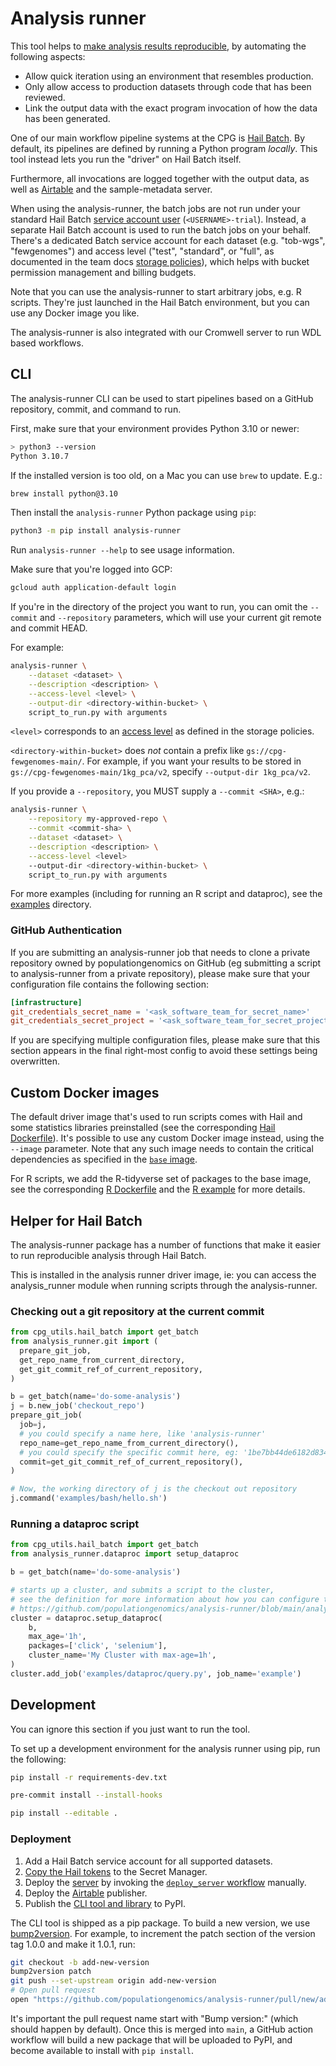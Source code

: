 # Analysis runner

This tool helps to [make analysis results reproducible](https://github.com/populationgenomics/team-docs/blob/main/reproducible_analyses.md),
by automating the following aspects:

- Allow quick iteration using an environment that resembles production.
- Only allow access to production datasets through code that has been reviewed.
- Link the output data with the exact program invocation of how the data has
  been generated.

One of our main workflow pipeline systems at the CPG is
[Hail Batch](https://hail.is/docs/batch/getting_started.html). By default, its
pipelines are defined by running a Python program
_locally_. This tool instead lets you run the "driver" on Hail Batch itself.

Furthermore, all invocations are logged together with the output data, as well as [Airtable](https://airtable.com/tblx9NarwtJwGqTPA/viwIomAHV49Stq5zr) and the sample-metadata server.

When using the analysis-runner, the batch jobs are not run under your standard
Hail Batch [service account user](https://hail.is/docs/batch/service.html#sign-up)
(`<USERNAME>-trial`). Instead, a separate Hail Batch account is
used to run the batch jobs on your behalf. There's a dedicated Batch service
account for each dataset (e.g. "tob-wgs", "fewgenomes") and access level
("test", "standard", or "full", as documented in the team docs
[storage policies](https://github.com/populationgenomics/team-docs/tree/main/storage_policies#analysis-runner)),
which helps with bucket permission management and billing budgets.

Note that you can use the analysis-runner to start arbitrary jobs, e.g. R scripts. They're just launched in the Hail Batch environment, but you can use any Docker image you like.

The analysis-runner is also integrated with our Cromwell server to run WDL based workflows.

## CLI

The analysis-runner CLI can be used to start pipelines based on a GitHub repository,
commit, and command to run.

First, make sure that your environment provides Python 3.10 or newer:

```sh
> python3 --version
Python 3.10.7
```

If the installed version is too old, on a Mac you can use `brew` to update. E.g.:

```sh
brew install python@3.10
```

Then install the `analysis-runner` Python package using `pip`:

```bash
python3 -m pip install analysis-runner
```

Run `analysis-runner --help` to see usage information.

Make sure that you're logged into GCP:

```bash
gcloud auth application-default login
```

If you're in the directory of the project you want to run, you can omit the
`--commit` and `--repository` parameters, which will use your current git remote and
commit HEAD.

For example:

```bash
analysis-runner \
    --dataset <dataset> \
    --description <description> \
    --access-level <level> \
    --output-dir <directory-within-bucket> \
    script_to_run.py with arguments
```

`<level>` corresponds to an [access level](https://github.com/populationgenomics/team-docs/tree/main/storage_policies#analysis-runner) as defined in the storage policies.

`<directory-within-bucket>` does _not_ contain a prefix like `gs://cpg-fewgenomes-main/`. For example, if you want your results to be stored in `gs://cpg-fewgenomes-main/1kg_pca/v2`, specify `--output-dir 1kg_pca/v2`.

If you provide a `--repository`, you MUST supply a `--commit <SHA>`, e.g.:

```bash
analysis-runner \
    --repository my-approved-repo \
    --commit <commit-sha> \
    --dataset <dataset> \
    --description <description> \
    --access-level <level>
    --output-dir <directory-within-bucket> \
    script_to_run.py with arguments
```

For more examples (including for running an R script and dataproc), see the
[examples](examples) directory.

### GitHub Authentication

If you are submitting an analysis-runner job that needs to clone a private repository owned by populationgenomics on GitHub (eg submitting a script to analysis-runner from a private repository), please make sure that your configuration file contains the following section:

```toml
[infrastructure]
git_credentials_secret_name = '<ask_software_team_for_secret_name>'
git_credentials_secret_project = '<ask_software_team_for_secret_project>'
```

If you are specifying multiple configuration files, please make sure that this section appears in the final right-most config to avoid these settings being overwritten.

## Custom Docker images

The default driver image that's used to run scripts comes with Hail and some statistics libraries preinstalled (see the corresponding [Hail Dockerfile](driver/Dockerfile.hail)). It's possible to use any custom Docker image instead, using the `--image` parameter. Note that any such image needs to contain the critical dependencies as specified in the [`base` image](driver/Dockerfile.base).

For R scripts, we add the R-tidyverse set of packages to the base image, see the corresponding [R Dockerfile](driver/Dockerfile.r) and the [R example](examples/r) for more details.

## Helper for Hail Batch

The analysis-runner package has a number of functions that make it easier to run reproducible analysis through Hail Batch.

This is installed in the analysis runner driver image, ie: you can access the analysis_runner module when running scripts through the analysis-runner.

### Checking out a git repository at the current commit

```python
from cpg_utils.hail_batch import get_batch
from analysis_runner.git import (
  prepare_git_job,
  get_repo_name_from_current_directory,
  get_git_commit_ref_of_current_repository,
)

b = get_batch(name='do-some-analysis')
j = b.new_job('checkout_repo')
prepare_git_job(
  job=j,
  # you could specify a name here, like 'analysis-runner'
  repo_name=get_repo_name_from_current_directory(),
  # you could specify the specific commit here, eg: '1be7bb44de6182d834d9bbac6036b841f459a11a'
  commit=get_git_commit_ref_of_current_repository(),
)

# Now, the working directory of j is the checkout out repository
j.command('examples/bash/hello.sh')
```

### Running a dataproc script

```python
from cpg_utils.hail_batch import get_batch
from analysis_runner.dataproc import setup_dataproc

b = get_batch(name='do-some-analysis')

# starts up a cluster, and submits a script to the cluster,
# see the definition for more information about how you can configure the cluster
# https://github.com/populationgenomics/analysis-runner/blob/main/analysis_runner/dataproc.py#L80
cluster = dataproc.setup_dataproc(
    b,
    max_age='1h',
    packages=['click', 'selenium'],
    cluster_name='My Cluster with max-age=1h',
)
cluster.add_job('examples/dataproc/query.py', job_name='example')
```

## Development

You can ignore this section if you just want to run the tool.

To set up a development environment for the analysis runner using pip, run
the following:

```bash
pip install -r requirements-dev.txt

pre-commit install --install-hooks

pip install --editable .
```

### Deployment

1. Add a Hail Batch service account for all supported datasets.
1. [Copy the Hail tokens](tokens) to the Secret Manager.
1. Deploy the [server](server) by invoking the [`deploy_server` workflow](https://github.com/populationgenomics/analysis-runner/blob/main/.github/workflows/deploy_server.yaml) manually.
1. Deploy the [Airtable](airtable) publisher.
1. Publish the [CLI tool and library](analysis_runner) to PyPI.

The CLI tool is shipped as a pip package. To build a new version,
we use [bump2version](https://pypi.org/project/bump2version/).
For example, to increment the patch section of the version tag 1.0.0 and make
it 1.0.1, run:

```bash
git checkout -b add-new-version
bump2version patch
git push --set-upstream origin add-new-version
# Open pull request
open "https://github.com/populationgenomics/analysis-runner/pull/new/add-new-version"
```

It's important the pull request name start with "Bump version:" (which should happen
by default). Once this is merged into `main`, a GitHub action workflow will build a
new package that will be uploaded to PyPI, and become available to install with `pip install`.
